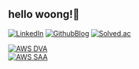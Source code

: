 ## hello woong!👋

[![LinkedIn](https://img.shields.io/badge/-LinkedIn-0077b5?style=round-square&logo=linkedin&logoColor=white&link=https://www.linkedin.com/in/sangwoong-park-4a23422b9)](https://www.linkedin.com/in/sangwoong-park-4a23422b9)
[![GithubBlog](https://img.shields.io/badge/-GithubBlog-6E6E6E?style=round-square&logo=Github&logoColor=white&link=https://xxng1.github.io)](https://xxng1.github.io)
[![Solved.ac](http://mazassumnida.wtf/api/mini/generate_badge?boj=zzmms8)](https://solved.ac/zzmms8)
<!--[![solvedac badge](https://solvedac-readme-badge.vercel.app/api/v1/badge?user=zzmms8&compact=true)](https://solved.ac/zzmms8)-->

<!-- ### 🪪 Certification -->
<div style="display: flex; flex-direction: row;">
    <a href="https://www.credly.com/badges/2747935d-9415-4e07-bb92-e55b318f1822/public_url"><img alt="AWS DVA" src="https://img.shields.io/badge/AWS-Certified Developer-white?logo=amazon web services&logoColor=white"></a>
</div>
<div style="display: flex; flex-direction: row;">
    <a href="https://www.credly.com/badges/f3d037e2-a9f8-4b7a-ad05-bc174144d196/public_url"><img alt="AWS SAA" src="https://img.shields.io/badge/AWS-Certified Solutions Architect-white?logo=amazon web services&logoColor=white"></a>
</div>

